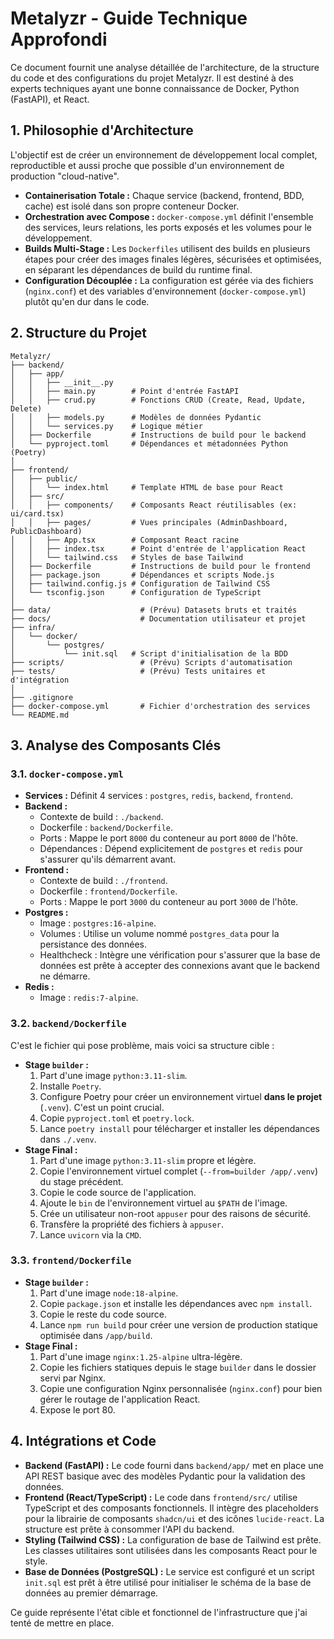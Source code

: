 
# Metalyzr - Guide Technique Approfondi

Ce document fournit une analyse détaillée de l'architecture, de la structure du code et des configurations du projet Metalyzr. Il est destiné à des experts techniques ayant une bonne connaissance de Docker, Python (FastAPI), et React.

## 1. Philosophie d'Architecture

L'objectif est de créer un environnement de développement local complet, reproductible et aussi proche que possible d'un environnement de production "cloud-native".

- **Containerisation Totale :** Chaque service (backend, frontend, BDD, cache) est isolé dans son propre conteneur Docker.
- **Orchestration avec Compose :** `docker-compose.yml` définit l'ensemble des services, leurs relations, les ports exposés et les volumes pour le développement.
- **Builds Multi-Stage :** Les `Dockerfiles` utilisent des builds en plusieurs étapes pour créer des images finales légères, sécurisées et optimisées, en séparant les dépendances de build du runtime final.
- **Configuration Découplée :** La configuration est gérée via des fichiers (`nginx.conf`) et des variables d'environnement (`docker-compose.yml`) plutôt qu'en dur dans le code.

## 2. Structure du Projet

```
Metalyzr/
├── backend/
│   ├── app/
│   │   ├── __init__.py
│   │   ├── main.py        # Point d'entrée FastAPI
│   │   ├── crud.py        # Fonctions CRUD (Create, Read, Update, Delete)
│   │   ├── models.py      # Modèles de données Pydantic
│   │   └── services.py    # Logique métier
│   ├── Dockerfile         # Instructions de build pour le backend
│   └── pyproject.toml     # Dépendances et métadonnées Python (Poetry)
│
├── frontend/
│   ├── public/
│   │   └── index.html     # Template HTML de base pour React
│   ├── src/
│   │   ├── components/    # Composants React réutilisables (ex: ui/card.tsx)
│   │   ├── pages/         # Vues principales (AdminDashboard, PublicDashboard)
│   │   ├── App.tsx        # Composant React racine
│   │   ├── index.tsx      # Point d'entrée de l'application React
│   │   └── tailwind.css   # Styles de base Tailwind
│   ├── Dockerfile         # Instructions de build pour le frontend
│   ├── package.json       # Dépendances et scripts Node.js
│   ├── tailwind.config.js # Configuration de Tailwind CSS
│   └── tsconfig.json      # Configuration de TypeScript
│
├── data/                    # (Prévu) Datasets bruts et traités
├── docs/                    # Documentation utilisateur et projet
├── infra/
│   └── docker/
│       └── postgres/
│           └── init.sql   # Script d'initialisation de la BDD
├── scripts/                 # (Prévu) Scripts d'automatisation
├── tests/                   # (Prévu) Tests unitaires et d'intégration
│
├── .gitignore
├── docker-compose.yml       # Fichier d'orchestration des services
└── README.md
```

## 3. Analyse des Composants Clés

### 3.1. `docker-compose.yml`

- **Services :** Définit 4 services : `postgres`, `redis`, `backend`, `frontend`.
- **Backend :**
  - Contexte de build : `./backend`.
  - Dockerfile : `backend/Dockerfile`.
  - Ports : Mappe le port `8000` du conteneur au port `8000` de l'hôte.
  - Dépendances : Dépend explicitement de `postgres` et `redis` pour s'assurer qu'ils démarrent avant.
- **Frontend :**
  - Contexte de build : `./frontend`.
  - Dockerfile : `frontend/Dockerfile`.
  - Ports : Mappe le port `3000` du conteneur au port `3000` de l'hôte.
- **Postgres :**
  - Image : `postgres:16-alpine`.
  - Volumes : Utilise un volume nommé `postgres_data` pour la persistance des données.
  - Healthcheck : Intègre une vérification pour s'assurer que la base de données est prête à accepter des connexions avant que le backend ne démarre.
- **Redis :**
  - Image : `redis:7-alpine`.

### 3.2. `backend/Dockerfile`

C'est le fichier qui pose problème, mais voici sa structure cible :
- **Stage `builder` :**
  1. Part d'une image `python:3.11-slim`.
  2. Installe `Poetry`.
  3. Configure Poetry pour créer un environnement virtuel **dans le projet** (`.venv`). C'est un point crucial.
  4. Copie `pyproject.toml` et `poetry.lock`.
  5. Lance `poetry install` pour télécharger et installer les dépendances dans `./.venv`.
- **Stage Final :**
  1. Part d'une image `python:3.11-slim` propre et légère.
  2. Copie l'environnement virtuel complet (`--from=builder /app/.venv`) du stage précédent.
  3. Copie le code source de l'application.
  4. Ajoute le `bin` de l'environnement virtuel au `$PATH` de l'image.
  5. Crée un utilisateur non-root `appuser` pour des raisons de sécurité.
  6. Transfère la propriété des fichiers à `appuser`.
  7. Lance `uvicorn` via la `CMD`.

### 3.3. `frontend/Dockerfile`

- **Stage `builder` :**
  1. Part d'une image `node:18-alpine`.
  2. Copie `package.json` et installe les dépendances avec `npm install`.
  3. Copie le reste du code source.
  4. Lance `npm run build` pour créer une version de production statique optimisée dans `/app/build`.
- **Stage Final :**
  1. Part d'une image `nginx:1.25-alpine` ultra-légère.
  2. Copie les fichiers statiques depuis le stage `builder` dans le dossier servi par Nginx.
  3. Copie une configuration Nginx personnalisée (`nginx.conf`) pour bien gérer le routage de l'application React.
  4. Expose le port 80.

## 4. Intégrations et Code

- **Backend (FastAPI) :** Le code fourni dans `backend/app/` met en place une API REST basique avec des modèles Pydantic pour la validation des données.
- **Frontend (React/TypeScript) :** Le code dans `frontend/src/` utilise TypeScript et des composants fonctionnels. Il intègre des placeholders pour la librairie de composants `shadcn/ui` et des icônes `lucide-react`. La structure est prête à consommer l'API du backend.
- **Styling (Tailwind CSS) :** La configuration de base de Tailwind est prête. Les classes utilitaires sont utilisées dans les composants React pour le style.
- **Base de Données (PostgreSQL) :** Le service est configuré et un script `init.sql` est prêt à être utilisé pour initialiser le schéma de la base de données au premier démarrage.

Ce guide représente l'état cible et fonctionnel de l'infrastructure que j'ai tenté de mettre en place. 
